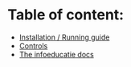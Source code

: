 # Table of content:

-   [Installation / Running guide](./tutorials/running.md)
-   [Controls](./tutorials/controls.md)
-   [The infoeducatie docs](./actual-docs.md)
